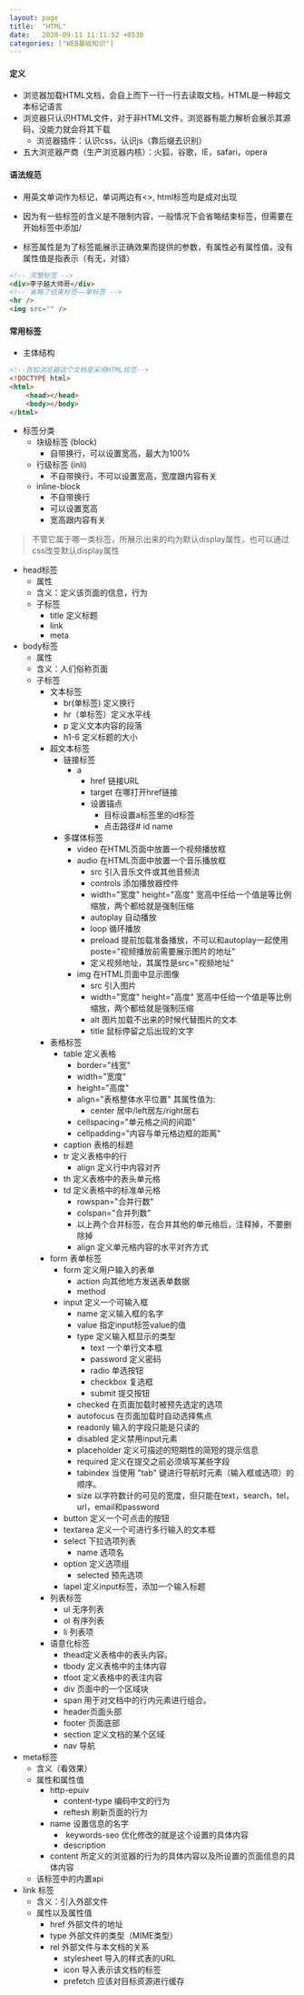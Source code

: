 ```yaml
---
layout: page
title:  "HTML"
date:   2020-09-11 11:11:52 +0530
categories: ["WEB基础知识"]
---
```


#### 定义

- 浏览器加载HTML文档，会自上而下一行一行去读取文档，HTML是一种超文本标记语言
- 浏览器只认识HTML文件，对于非HTML文件，浏览器有能力解析会展示其源码，没能力就会将其下载
    - 浏览器插件：认识css，认识js（靠后缀去识别）
-  五大浏览器产商（生产浏览器内核）：火狐，谷歌，IE，safari，opera

#### 语法规范

- 用英文单词作为标记，单词两边有<>, html标签均是成对出现

- 因为有一些标签的含义是不限制内容，一般情况下会省略结束标签，但需要在开始标签中添加/

- 标签属性是为了标签能展示正确效果而提供的参数，有属性必有属性值，没有属性值是指表示（有无，对错）

```html
<!-- 完整标签 -->
<div>李子越大帅哥</div>
<!-- 省略了结束标签——单标签 -->
<hr />
<img src="" />
```

#### 常用标签

- 主体结构

``` html
<!--告知浏览器这个文档是采用HTML规范-->
<!DOCTYPE html>
<html>
    <head></head>
    <body></body>
</html>
``` 
- 标签分类
    - 块级标签 (block)
        - 自带换行，可以设置宽高，最大为100%
    - 行级标签 (inli)
        - 不自带换行，不可以设置宽高，宽度跟内容有关
    - inline-block
        - 不自带换行
        - 可以设置宽高
        - 宽高跟内容有关

> 不管它属于哪一类标签，所展示出来的均为默认display属性，也可以通过css改变默认display属性

- head标签
    - 属性
    - 含义：定义该页面的信息，行为
    - 子标签
        - title 定义标题
        - link 
        - meta
- body标签
    - 属性
    - 含义：人们俗称页面
    - 子标签
        - 文本标签
            - br(单标签)  定义换行
            - hr（单标签）定义水平线
            - p 定义文本内容的段落
            - h1-6 定义标题的大小
        - 超文本标签
            - 链接标签
                - a
                    - href 链接URL
                    - target 在哪打开href链接
                    - 设置锚点
                        - 目标设置a标签里的id标签
                        - 点击路径# id name
            - 多媒体标签
                - video 在HTML页面中放置一个视频播放框
                - audio 在HTML页面中放置一个音乐播放框
                    - src 引入音乐文件或其他音频流
                    - controls 添加播放器控件
                    - width="宽度" height="高度" 宽高中任给一个值是等比例缩放，两个都给就是强制压缩
                    - autoplay 自动播放
                    - loop 循环播放
                    - preload 提前加载准备播放，不可以和autoplay一起使用  poste="视频播放前需要展示图片的地址"
                    - 定义视频地址，其属性是src="视频地址"
                - img 在HTML页面中显示图像
                    - src 引入图片
                    - width="宽度" height="高度" 宽高中任给一个值是等比例缩放，两个都给就是强制压缩
                    - alt 图片加载不出来的时候代替图片的文本
                    - title 鼠标停留之后出现的文字
        - 表格标签
            - table 定义表格
                - border="线宽"
                - width="宽度"
                - height="高度" 
                - align="表格整体水平位置" 其属性值为:
                    - center 居中/left居左/right居右
                - cellspacing="单元格之间的间距"
                - cellpadding="内容与单元格边框的距离"
            - caption 表格的标题
            - tr 定义表格中的行
                - align 定义行中内容对齐
            - th 定义表格中的表头单元格
            - td 定义表格中的标准单元格
                - rowspan="合并行数"
                - colspan="合并列数"
                - 以上两个合并标签，在合并其他的单元格后，注释掉，不要删除掉
                - align 定义单元格内容的水平对齐方式
        - form 表单标签
            - form 定义用户输入的表单
                - action 向其他地方发送表单数据
                - method 
            - input 定义一个可输入框
                - name 定义输入框的名字
                - value 指定input标签value的值
                - type 定义输入框显示的类型
                    - text 一个单行文本框
                    - password 定义密码
                    - radio 单选按钮
                    - checkbox 复选框
                    - submit 提交按钮
                - checked 在页面加载时被预先选定的选项
                - autofocus 在页面加载时自动选择焦点
                - readonly 输入的字段只能是只读的
                - disabled 定义禁用input元素
                - placeholder 定义可描述的短期性的简短的提示信息
                - required 定义在提交之前必须填写某些字段
                - tabindex 当使用 "tab" 键进行导航时元素（输入框或选项）的顺序。
                - size 以字符数计的可见的宽度，但只能在text，search，tel，url，email和password
            - button 定义一个可点击的按钮
            - textarea 定义一个可进行多行输入的文本框
            - select 下拉选项列表
                - name 选项名
            - option 定义选项组
                - selected 预先选项
            - lapel 定义input标签，添加一个输入标题
        - 列表标签
            - ul 无序列表
            - ol 有序列表
            - li 列表项
        - 语意化标签
            - thead定义表格中的表头内容。
            - tbody 定义表格中的主体内容
            - tfoot 定义表格中的表注内容
            - div 页面中的一个区域块
            - span 用于对文档中的行内元素进行组合。
            - header页面头部
            - footer 页面底部
            - section 定义文档的某个区域
            - nav 导航
- meta标签
    - 含义（看效果）
    - 属性和属性值
        - http-epuiv
            - content-type 编码中文的行为
            - reftesh 刷新页面的行为
        - name 设置信息的名字
            -  keywords-seo 优化修改的就是这个设置的具体内容
            - description
        - content 所定义的浏览器的行为的具体内容以及所设置的页面信息的具体内容
    - 该标签中的内置api
- link 标签
    - 含义：引入外部文件
    - 属性以及属性值
        - href 外部文件的地址
        - type 外部文件的类型（MIME类型）
        - rel 外部文件与本文档的关系
            - stylesheet 导入的样式表的URL
            - icon 导入表示该文档的标签
            - prefetch 应该对目标资源进行缓存